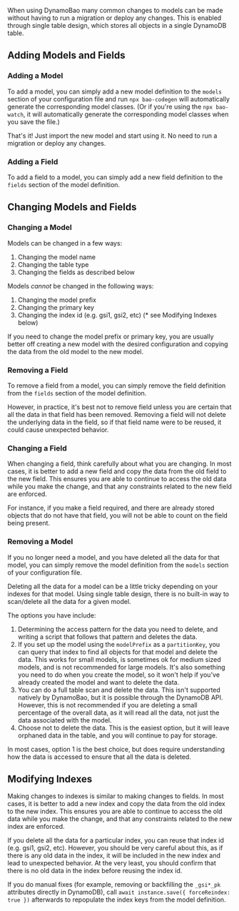 When using DynamoBao many common changes to models can be made without having to run a migration or deploy any changes. This is enabled through single table design, which stores all objects in a single DynamoDB table.

## Adding Models and Fields

### Adding a Model

To add a model, you can simply add a new model definition to the `models` section of your configuration file and run `npx bao-codegen` will automatically generate the corresponding model classes. (Or if you're using the `npx bao-watch`, it will automatically generate the corresponding model classes when you save the file.)

That's it! Just import the new model and start using it. No need to run a migration or deploy any changes.

### Adding a Field

To add a field to a model, you can simply add a new field definition to the `fields` section of the model definition.

## Changing Models and Fields

### Changing a Model

Models can be changed in a few ways:

1. Changing the model name
2. Changing the table type
3. Changing the fields as described below

Models _cannot_ be changed in the following ways:

1. Changing the model prefix
2. Changing the primary key
3. Changing the index id (e.g. gsi1, gsi2, etc) (\* see Modifying Indexes below)

If you need to change the model prefix or primary key, you are usually better off creating a new model with the desired configuration and copying the data from the old model to the new model.

### Removing a Field

To remove a field from a model, you can simply remove the field definition from the `fields` section of the model definition.

However, in practice, it's best not to remove field unless you are certain that all the data in that field has been removed. Removing a field will not delete the underlying data in the field, so if that field name were to be reused, it could cause unexpected behavior.

### Changing a Field

When changing a field, think carefully about what you are changing. In most cases, it is better to add a new field and copy the data from the old field to the new field. This ensures you are able to continue to access the old data while you make the change, and that any constraints related to the new field are enforced.

For instance, if you make a field required, and there are already stored objects that do not have that field, you will not be able to count on the field being present.

### Removing a Model

If you no longer need a model, and you have deleted all the data for that model, you can simply remove the model definition from the `models` section of your configuration file.

Deleting all the data for a model can be a little tricky depending on your indexes for that model. Using single table design, there is no built-in way to scan/delete all the data for a given model.

The options you have include:

1. Determining the access pattern for the data you need to delete, and writing a script that follows that pattern and deletes the data.
2. If you set up the model using the `modelPrefix` as a `partitionKey`, you can query that index to find all objects for that model and delete the data. This works for small models, is sometimes ok for medium sized models, and is not recommended for large models. It's also something you need to do when you create the model, so it won't help if you've already created the model and want to delete the data.
3. You can do a full table scan and delete the data. This isn't supported natively by DynamoBao, but it is possible through the DynamoDB API. However, this is not recommended if you are deleting a small percentage of the overall data, as it will read all the data, not just the data associated with the model.
4. Choose not to delete the data. This is the easiest option, but it will leave orphaned data in the table, and you will continue to pay for storage.

In most cases, option 1 is the best choice, but does require understanding how the data is accessed to ensure that all the data is deleted.

## Modifying Indexes

Making changes to indexes is similar to making changes to fields. In most cases, it is better to add a new index and copy the data from the old index to the new index. This ensures you are able to continue to access the old data while you make the change, and that any constraints related to the new index are enforced.

If you delete all the data for a particular index, you can reuse that index id (e.g. gsi1, gsi2, etc). However, you should be very careful about this, as if there is any old data in the index, it will be included in the new index and lead to unexpected behavior. At the very least, you should confirm that there is no old data in the index before reusing the index id.

If you do manual fixes (for example, removing or backfilling the `_gsi*_pk` attributes directly in DynamoDB), call `await instance.save({ forceReindex: true })` afterwards to repopulate the index keys from the model definition.
